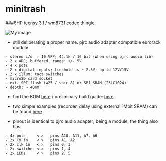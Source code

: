 # minitrash

###6HP teensy 3.1 / wm8731 codec thingie.

![My image](https://farm8.staticflickr.com/7615/17264546385_cec048eaee_z.jpg)

- still deliberating a proper name. pjrc audio adapter compatible eurorack module. 
```
- stereo i/o  : 10 VPP; 44.1k / 16 bit (when using pjrc audio lib)
- 2 x ADC; buffered, range: +/- 5V
- 4 x pots
- 2 x digital inputs; treshold is ~ 2.5V; up to 12V/15V
- 2 x illum. tact switches
- microSD card socket
- ext. SPI flash (w25 / soic 8) or SPI SRAM (23LC1024)
- depth: ~ 40mm
```
- find the BOM [here](https://github.com/mxmxmx/minitrash/blob/master/hard/BOM.md)
/ preliminary build guide: [here](https://github.com/mxmxmx/minitrash/wiki/Building-it)

- two simple examples (recorder, delay using external 1Mbit SRAM) can be found [here](https://github.com/mxmxmx/minitrash/tree/master/soft)

- pinout is identical to pjrc audio adapter; being a module, the thing also has:
```
- 4x pots     < >   pins A10, A11, A7, A6
- 2x CV in    < >   pins A1, A2
- 2x clk in   < >   pins 0, 3
- 2x switches < >   pins 1, 4
- 2x LEDs     < >   pins 2, 5
```
